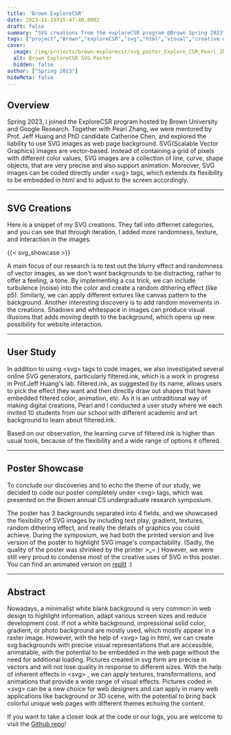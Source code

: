 ```yaml
---
title: 'Brown ExploreCSR'
date: 2023-11-18T15:47:40.000Z
draft: false
summary: "SVG creations from the exploreCSR program @Brown Spring 2023"
tags: ["project","Brown","exploreCSR","svg","html","visual","creative design"]
cover:
  image: /img/projects/brown-explorecsr/svg_poster_Explore_CSR_Pearl_Zhang_Yuhan_Wang.png
  alt: Brown ExploreCSR SVG Poster
  hidden: false
author: ["Spring 2023"]
hideMeta: false
---
```


## Overview
Spring 2023, I joined the ExploreCSR program hosted by Brown University and Google Research. Together with Pearl Zhang, we were mentored by Prof. Jeff Huang and PhD candidate Catherine Chen, and explored the liability to use SVG images as web page background. SVG(Scalable Vector Graphics) images are vector-based. Instead of containing a grid of pixels with different color values, SVG images are a collection of line, curve, shape objects, that are very precise and also support animation. Moreover, SVG images can be coded directly under \<svg\> tags, which extends its flexibility to be embedded in html and to adjust to the screen accordingly.

<!-- some conclusion sentence-->


---
## SVG Creations
Here is a snippet of my SVG creations. They fall into differnet categories, and you can see that through iteration, I added more randomness, texture, and interaction in the images. 

{{< svg_showcase >}}


A main focus of our research is to test out the blurry effect and randomness of vector images, as we don't want backgrounds to be distracting, rather to offer a feeling, a tone. By implementing a css trick, we can include turbulence (noise) into the color and create a random dithering effect (like p5). Similarly, we can apply different extures like canvas pattern to the background. Another interesting discovery is to add random movements in the creations. Shadows and whitespace in images can produce visual illusions that adds moving depth to the background, which opens up new possibility for website interaction.

---
## User Study
In addition to using \<svg\>  tags to code images, we also investigated several online SVG generators, particularly filtered.ink, which is a work in progress in Prof.Jeff Huang's lab. filtered.ink, as suggested by its name, allows users to pick the effect they want and then directly draw out shapes that have embedded filtered color, animation, etc. As it is an untraditional way of making digital creations, Pearl and I conducted a user study where we each invited 10 students from our school with different academic and art background to learn about filtered.ink.

Based on our observation, the learning curve of filtered.ink is higher than usual tools, because of the flexibility and a wide range of options it offered.
<!--to be filled-->

---
## Poster Showcase
To conclude our discoveries and to echo the theme of our study, we decided to code our poster completely under \<svg\>  tags, which was presented on the Brown annual CS undergraduate research symposium.

<!--embed repo?-->

The poster has 3 backgrounds separated into 4 fields, and we showcased the flexibility of SVG images by including text play, gradient, textures, random dithering effect, and really the details of graphics you could achieve. During the symposium, we had both the printed version and live version of the poster to highlight SVG image's compactability. (Sadly, the quality of the poster was shrinked by the printer >_< ) However, we were still very proud to condense most of the creative uses of SVG in this poster.
You can find an animated version on [replit](https://replit.com/@Yuhanwww/SVG-Poster-Explore-CSR-Pearl-Zhang-and-Yuhan-Wang) :)

---
## Abstract
Nowadays, a minimalist white blank background is very common in web design to highlight information, adapt various screen sizes and reduce development cost. If not a white background, impressional solid color, gradient, or photo background are mostly used, which mostly appear in a raster image. However, with the help of \<svg\>  tag in html, we can create svg backgrounds with precise visual representations that are accessible, animatable, with the potential to be embedded in the web page without the need for additional loading. Pictures created in svg form are precise in vectors and will not lose quality in response to different sizes. With the help of inherent effects in \<svg\>  , we can apply textures, transformations, and animations that provide a wide range of visual effects. Pictures coded in \<svg\>  can be a new choice for web designers and can apply in many web applications like background or 3D scene, with the potential to bring back colorful unique web pages with different themes echoing the content.

If you want to take a closer look at the code or our logs, you are welcome to visit the [Github repo](https://github.com/yuhanwww/svg-creations)!